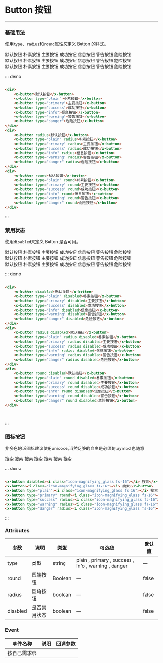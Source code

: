 <style lang="scss">
	.x-button{
		margin:10px;
	}
</style>
<script>
 export default {
    methods: {
      hellow(e) {
        alert('点击会传回当前点击的事件对象:' + e);
      }
    }
  }
</script>
# Button 按钮
----
### 基础用法
使用```type```、```radius```和```round```属性来定义 Button 的样式。

<div class="demo-block">
	<div>
		<x-button>默认按钮</x-button>
		<x-button type="plain">朴素按钮</x-button>
		<x-button type="primary">主要按钮</x-button>
		<x-button type="success">成功按钮</x-button>
		<x-button type="info">信息按钮</x-button>
		<x-button type="warning">警告按钮</x-button>
		<x-button type="danger">危险按钮</x-button>
	</div>
	<div>
		<x-button radius>默认按钮</x-button>
		<x-button type="plain" radius>朴素按钮</x-button>
	    <x-button type="primary" radius>主要按钮</x-button>
	    <x-button type="success" radius>成功按钮</x-button>
	    <x-button type="info" radius>信息按钮</x-button>
	    <x-button type="warning" radius>警告按钮</x-button>
	    <x-button type="danger" radius>危险按钮</x-button>
	</div>
	<div>
		<x-button round>默认按钮</x-button>
		<x-button type="plain" round>朴素按钮</x-button>
	    <x-button type="primary" round>主要按钮</x-button>
	    <x-button type="success" round>成功按钮</x-button>
	    <x-button type="info" round>信息按钮</x-button>
	    <x-button type="warning" round>警告按钮</x-button>
	    <x-button type="danger" round>危险按钮</x-button>
	</div>
</div>

::: demo
```html

<div>
	<x-button>默认按钮</x-button>
	<x-button type="plain">朴素按钮</x-button>
	<x-button type="primary">主要按钮</x-button>
	<x-button type="success">成功按钮</x-button>
	<x-button type="info">信息按钮</x-button>
	<x-button type="warning">警告按钮</x-button>
	<x-button type="danger">危险按钮</x-button>
</div>
<div>
	<x-button radius>默认按钮</x-button>
	<x-button type="plain" radius>朴素按钮</x-button>
	<x-button type="primary" radius>主要按钮</x-button>
	<x-button type="success" radius>成功按钮</x-button>
	<x-button type="info" radius>信息按钮</x-button>
	<x-button type="warning" radius>警告按钮</x-button>
	<x-button type="danger" radius>危险按钮</x-button>
</div>
<div>
	<x-button round>默认按钮</x-button>
	<x-button type="plain" round>朴素按钮</x-button>
	<x-button type="primary" round>主要按钮</x-button>
	<x-button type="success" round>成功按钮</x-button>
	<x-button type="info" round>信息按钮</x-button>
	<x-button type="warning" round>警告按钮</x-button>
	<x-button type="danger" round>危险按钮</x-button>
</div>

```
:::

### 禁用状态

使用```disabled```来定义 Button 是否可用。

<div class="demo-block">
	<div>
		<x-button disabled>默认按钮</x-button>
		<x-button type="plain" disabled>朴素按钮</x-button>
		<x-button type="primary" disabled>主要按钮</x-button>
		<x-button type="success" disabled>成功按钮</x-button>
		<x-button type="info" disabled>信息按钮</x-button>
		<x-button type="warning" disabled>警告按钮</x-button>
		<x-button type="danger" disabled>危险按钮</x-button>
	</div>
	<div>
		<x-button radius disabled>默认按钮</x-button>
		<x-button type="plain" radius disabled>朴素按钮</x-button>
		<x-button type="primary" radius disabled>主要按钮</x-button>
		<x-button type="success" radius disabled>成功按钮</x-button>
		<x-button type="info" radius disabled>信息按钮</x-button>
		<x-button type="warning" radius disabled>警告按钮</x-button>
		<x-button type="danger" radius disabled>危险按钮</x-button>
	</div>
	<div>
		<x-button round disabled>默认按钮</x-button>
		<x-button type="plain" round disabled>朴素按钮</x-button>
		<x-button type="primary" round disabled>主要按钮</x-button>
		<x-button type="success" round disabled>成功按钮</x-button>
		<x-button type="info" round disabled>信息按钮</x-button>
		<x-button type="warning" round disabled>警告按钮</x-button>
		<x-button type="danger" round disabled>危险按钮</x-button>
	</div>
</div>

::: demo
```html

<div>
	<x-button disabled>默认按钮</x-button>
	<x-button type="plain" disabled>朴素按钮</x-button>
	<x-button type="primary" disabled>主要按钮</x-button>
	<x-button type="success" disabled>成功按钮</x-button>
	<x-button type="info" disabled>信息按钮</x-button>
	<x-button type="warning" disabled>警告按钮</x-button>
	<x-button type="danger" disabled>危险按钮</x-button>
</div>
<div>
	<x-button radius disabled>默认按钮</x-button>
	<x-button type="plain" radius disabled>朴素按钮</x-button>
	<x-button type="primary" radius disabled>主要按钮</x-button>
	<x-button type="success" radius disabled>成功按钮</x-button>
	<x-button type="info" radius disabled>信息按钮</x-button>
	<x-button type="warning" radius disabled>警告按钮</x-button>
	<x-button type="danger" radius disabled>危险按钮</x-button>
</div>
<div>
	<x-button round disabled>默认按钮</x-button>
	<x-button type="plain" round disabled>朴素按钮</x-button>
	<x-button type="primary" round disabled>主要按钮</x-button>
	<x-button type="success" round disabled>成功按钮</x-button>
	<x-button type="info" round disabled>信息按钮</x-button>
	<x-button type="warning" round disabled>警告按钮</x-button>
	<x-button type="danger" round disabled>危险按钮</x-button>
</div>

  
```
:::

### 图标按钮
非多色的话图标建议使用unicode,当然足够的自主是必须的,symbol也随意
<div class="demo-block">
	<x-button disabled><i class="icon-magnifying_glass fs-16"></i> 搜索</x-button>
	<x-button><i class="icon-magnifying_glass fs-16"></i> 搜索</x-button>
	<x-button type="plain"><i class="icon-magnifying_glass fs-16"></i> 搜索</x-button>
	<x-button type="primary" round><i class="icon-magnifying_glass fs-16"></i> 搜索</x-button>
	<x-button type="success" radius><i class="icon-magnifying_glass fs-16"></i> 搜索</x-button>
	<x-button type="warning" radius><i class="icon-magnifying_glass fs-16"></i> 搜索</x-button>
	<x-button type="danger" radius><i class="icon-magnifying_glass fs-16"></i> 搜索</x-button>
</div>

::: demo
```html

<x-button disabled><i class="icon-magnifying_glass fs-16"></i> 搜索</x-button>
<x-button><i class="icon-magnifying_glass fs-16"></i> 搜索</x-button>
<x-button type="plain"><i class="icon-magnifying_glass fs-16"></i> 搜索</x-button>
<x-button type="primary" round><i class="icon-magnifying_glass fs-16"></i> 搜索</x-button>
<x-button type="success" radius><i class="icon-magnifying_glass fs-16"></i> 搜索</x-button>
<x-button type="warning" radius><i class="icon-magnifying_glass fs-16"></i> 搜索</x-button>
<x-button type="danger" radius><i class="icon-magnifying_glass fs-16"></i> 搜索</x-button>

```
:::

### Attributes
| 参数      | 说明    | 类型      | 可选值       | 默认值   |
|---------- |-------- |---------- |-------------  |-------- |
| type     | 类型   | string    | plain , primary , success , info , warning , danger |     —    |
| round     | 圆端按钮  | Boolean    | — | false   |
| radius  | 圆角按钮    | boolean   | —   | false   |
| disabled  | 是否禁用状态    | boolean   | —   | false   |

### Event
| 事件名称      | 说明       | 回调参数   |
|------------- |----------- |---------  |
|     按自己需求绑    ||   |